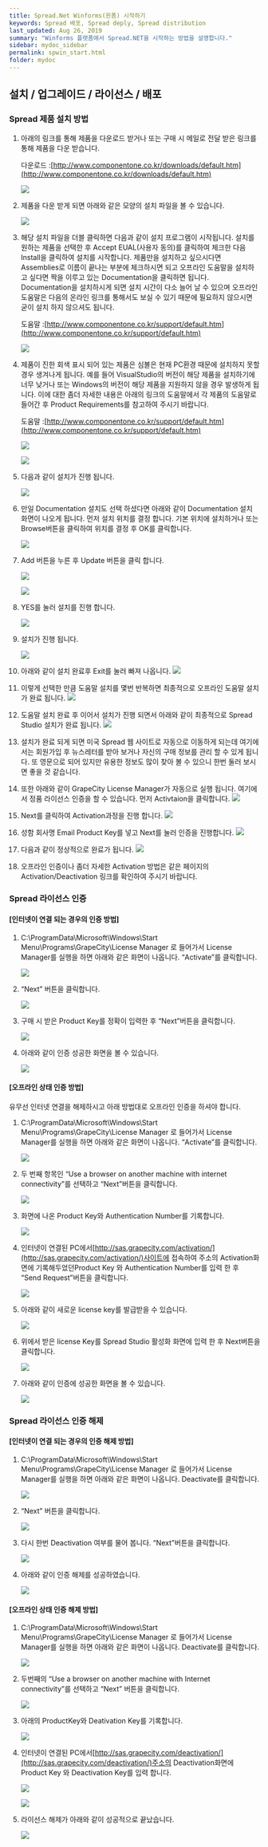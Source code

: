 ```yaml
---
title: Spread.Net Winforms(윈폼) 시작하기
keywords: Spread 배포, Spread deply, Spread distribution
last_updated: Aug 26, 2019
summary: "Winforms 플랫폼에서 Spread.NET을 시작하는 방법을 설명합니다."
sidebar: mydoc_sidebar
permalink: spwin_start.html
folder: mydoc
---
```


<!-- ## 준비중

해당 페이지는 준비중에 있습니다. -->

## 설치 / 업그레이드 / 라이선스 / 배포

### Spread 제품 설치 방법

1.  아래의 링크를 통해 제품을 다운로드 받거나 또는 구매 시 메일로 전달 받은 링크를 통해 제품을 다운 받습니다.  
    
    다운로드 :[http://www.componentone.co.kr/downloads/default.htm](http://www.componentone.co.kr/downloads/default.htm)
    
    ![](https://www.grapecity.co.kr/images/training/spread/tc_winforms1-1-1.png)
    
2.  제품을 다운 받게 되면 아래와 같은 모양의 설치 파일을 볼 수 있습니다.  
    
    ![](https://www.grapecity.co.kr/images/training/spread/tc_winforms1-1-2.png)
    
3.  해당 설치 파일을 더블 클릭하면 다음과 같이 설치 프로그램이 시작됩니다. 설치를 원하는 제품을 선택한 후 Accept EUAL(사용자 동의)를 클릭하여 체크한 다음 Install을 클릭하여 설치를 시작합니다. 제품만을 설치하고 싶으시다면 Assemblies로 이름이 끝나는 부분에 체크하시면 되고 오프라인 도움말을 설치하고 싶다면 짝을 이루고 있는 Documentation을 클릭하면 됩니다. Documentation을 설치하시게 되면 설치 시간이 다소 늘어 날 수 있으며 오프라인 도움말은 다음의 온라인 링크를 통해서도 보실 수 있기 때문에 필요하지 않으시면 굳이 설치 하지 않으셔도 됩니다.  
    
    도움말 :[http://www.componentone.co.kr/support/default.htm](http://www.componentone.co.kr/support/default.htm)
    
    ![](https://www.grapecity.co.kr/images/training/spread/tc_winforms1-1-3.png)
    
4.  제품이 진한 회색 표시 되어 있는 제품은 심볼은 현재 PC환경 때문에 설치하지 못할경우 생겨나게 됩니다. 예를 들어 VisualStudio의 버전이 해당 제품을 설치하기에 너무 낮거나 또는 Windows의 버전이 해당 제품을 지원하지 않을 경우 발생하게 됩니다. 이에 대한 좀더 자세한 내용은 아래의 링크의 도움말에서 각 제품의 도움말로 들어간 후 Product Requirements를 참고하여 주시기 바랍니다.  
    
    도움말 :[http://www.componentone.co.kr/support/default.htm](http://www.componentone.co.kr/support/default.htm)
    
    ![](https://www.grapecity.co.kr/images/training/spread/tc_winforms1-1-4.png)
    
    ![](https://www.grapecity.co.kr/images/training/spread/tc_winforms1-1-5.png)
    
5.  다음과 같이 설치가 진행 됩니다.  
    
    ![](https://www.grapecity.co.kr/images/training/spread/tc_winforms1-1-6.png)
    
6.  만일 Documentation 설치도 선택 하셨다면 아래와 같이 Documentation 설치 화면이 나오게 됩니다. 먼저 설치 위치를 결정 합니다. 기본 위치에 설치하거나 또는 Browse버튼을 클릭하여 위치를 결정 후 OK를 클릭합니다.  
    
    ![](https://www.grapecity.co.kr/images/training/spread/tc_winforms1-1-7.png)
    
7.  Add 버튼을 누른 후 Update 버튼을 클릭 합니다.  
    
    ![](https://www.grapecity.co.kr/images/training/spread/tc_winforms1-1-8.png)
    
    ![](https://www.grapecity.co.kr/images/training/spread/tc_winforms1-1-9.png)
    
8.  YES를 눌러 설치를 진행 합니다.  
    
    ![](https://www.grapecity.co.kr/images/training/spread/tc_winforms1-1-10.png)
    
9.  설치가 진행 됩니다.

     ![](https://www.grapecity.co.kr/images/training/spread/tc_winforms1-1-11.png)

10.  아래와 같이 설치 완료후 Exit를 눌러 빠져 나옵니다.
     ![](https://www.grapecity.co.kr/images/training/spread/tc_winforms1-1-12.png)
    
11.  이렇게 선택한 만큼 도움말 설치를 몇번 반복하면 최종적으로 오프라인 도움말 설치가 완료 됩니다.
     ![](https://www.grapecity.co.kr/images/training/spread/tc_winforms1-1-13.png)
    
12.  도움말 설치 완료 후 이어서 설치가 진행 되면서 아래와 같이 최종적으로 Spread Studio 설치가 완료 됩니다.
     ![](https://www.grapecity.co.kr/images/training/spread/tc_winforms1-1-14.png)
    
13.  설치가 완료 되게 되면 미국 Spread 웹 사이트로 자동으로 이동하게 되는데 여기에서는 회원가입 후 뉴스레터를 받아 보거나 자신의 구매 정보를 관리 할 수 있게 됩니다.
     또 영문으로 되어 있지만 유용한 정보도 많이 찾아 볼 수 있으니 한번 둘러 보시면 좋을 것 같습니다.

14.  또한 아래와 같이 GrapeCity License Manager가 자동으로 실행 됩니다. 여기에서 정품 라이선스 인증을 할 수 있습니다. 먼저 Activtaion을 클릭합니다.
     ![](https://www.grapecity.co.kr/images/training/spread/tc_winforms1-1-15.png)
    
15.  Next를 클릭하여 Activation과정을 진행 합니다.
     ![](https://www.grapecity.co.kr/images/training/spread/tc_winforms1-1-16.png)
    
16.  성함 회사명 Email Product Key를 넣고 Next를 눌러 인증을 진행합니다.
     ![](https://www.grapecity.co.kr/images/training/spread/tc_winforms1-1-17.png)
    
17.  다음과 같이 정상적으로 완료가 됩니다.
     ![](https://www.grapecity.co.kr/images/training/spread/tc_winforms1-1-18.png)
    
18.  오프라인 인증이나 좀더 자세한 Activation 방법은 같은 페이지의 Activation/Deactivation 링크를 확인하여 주시기 바랍니다.


### Spread 라이선스 인증

#### [인터넷이 연결 되는 경우의 인증 방법]

1.  C:\ProgramData\Microsoft\Windows\Start Menu\Programs\GrapeCity\License Manager 로 들어가서 License Manager를 실행을 하면 아래와 같은 화면이 나옵니다. “Activate”를 클릭합니다.  
    
    ![](https://www.grapecity.co.kr/images/training/spread/tc_winforms1-2-1.png)
    
2.  “Next” 버튼을 클릭합니다.  
    
    ![](https://www.grapecity.co.kr/images/training/spread/tc_winforms1-2-2.png)
    
3.  구매 시 받은 Product Key를 정확이 입력한 후 “Next”버튼을 클릭합니다.  
    
    ![](https://www.grapecity.co.kr/images/training/spread/tc_winforms1-2-3.png)
    
4.  아래와 같이 인증 성공한 화면을 볼 수 있습니다.  
    
    ![](https://www.grapecity.co.kr/images/training/spread/tc_winforms1-2-4.png)
    

  

#### [오프라인 상태 인증 방법]

유무선 인터넷 연결을 해제하시고 아래 방법대로 오프라인 인증을 하셔야 합니다.

  

1.  C:\ProgramData\Microsoft\Windows\Start Menu\Programs\GrapeCity\License Manager 로 들어가서 License Manager를 실행을 하면 아래와 같은 화면이 나옵니다. “Activate”를 클릭합니다.  
    
    ![](https://www.grapecity.co.kr/images/training/spread/tc_winforms1-2-5.png)
    
2.  두 번째 항목인 “Use a browser on another machine with internet connectivity”를 선택하고 “Next”버튼을 클릭합니다.  
    
    ![](https://www.grapecity.co.kr/images/training/spread/tc_winforms1-2-6.png)
    
3.  화면에 나온 Product Key와 Authentication Number를 기록합니다.  
    
    ![](https://www.grapecity.co.kr/images/training/spread/tc_winforms1-2-7.png)
    
4.  인터넷이 연결된 PC에서[http://sas.grapecity.com/activation/](http://sas.grapecity.com/activation/)사이트에 접속하여 주소의 Activation화면에 기록해두었던Product Key 와 Authentication Number를 입력 한 후 “Send Request”버튼을 클릭합니다.  
    
    ![](https://www.grapecity.co.kr/images/training/spread/tc_winforms1-2-8.png)
    
5.  아래와 같이 새로운 license key를 발급받을 수 있습니다.  
    
    ![](https://www.grapecity.co.kr/images/training/spread/tc_winforms1-2-9.png)
    
6.  위에서 받은 license Key를 Spread Studio 활성화 화면에 입력 한 후 Next버튼을 클릭합니다.  
    
    ![](https://www.grapecity.co.kr/images/training/spread/tc_winforms1-2-10.png)
    
7.  아래와 같이 인증에 성공한 화면을 볼 수 있습니다.  
    
    ![](https://www.grapecity.co.kr/images/training/spread/tc_winforms1-2-11.png)


### Spread 라이선스 인증 해제

#### [인터넷이 연결 되는 경우의 인증 해제 방법]

1.  C:\ProgramData\Microsoft\Windows\Start Menu\Programs\GrapeCity\License Manager 로 들어가서 License Manager를 실행을 하면 아래와 같은 화면이 나옵니다. Deactivate를 클릭합니다.  
    
    ![](https://www.grapecity.co.kr/images/training/spread/tc_winforms1-3-1.png)
    
2.  “Next” 버튼을 클릭합니다.  
    
    ![](https://www.grapecity.co.kr/images/training/spread/tc_winforms1-3-2.png)
    
3.  다시 한번 Deactivation 여부를 물어 봅니다. “Next”버튼을 클릭합니다.  
    
    ![](https://www.grapecity.co.kr/images/training/spread/tc_winforms1-3-3.png)
    
4.  아래와 같이 인증 해제를 성공하였습니다.  
    
    ![](https://www.grapecity.co.kr/images/training/spread/tc_winforms1-3-4.png)
    

#### [오프라인 상태 인증 해제 방법]

1.  C:\ProgramData\Microsoft\Windows\Start Menu\Programs\GrapeCity\License Manager 로 들어가서 License Manager를 실행을 하면 아래와 같은 화면이 나옵니다. Deactivate를 클릭합니다.  
    
    ![](https://www.grapecity.co.kr/images/training/spread/tc_winforms1-3-5.png)
    
2.  두번째의 “Use a browser on another machine with Internet connectivity”를 선택하고 “Next” 버튼을 클릭합니다.  
    
    ![](https://www.grapecity.co.kr/images/training/spread/tc_winforms1-3-6.png)
    
3.  아래의 ProductKey와 Deativation Key를 기록합니다.  
    
    ![](https://www.grapecity.co.kr/images/training/spread/tc_winforms1-3-7.png)
    
4.  인터넷이 연결된 PC에서[http://sas.grapecity.com/deactivation/](http://sas.grapecity.com/deactivation/)주소의 Deactivation화면에 Product Key 와 Deactivation Key를 입력 합니다.  
    
    ![](https://www.grapecity.co.kr/images/training/spread/tc_winforms1-3-8.png)
    
    ![](https://www.grapecity.co.kr/images/training/spread/tc_winforms1-3-9.png)
    
5.  라이선스 해제가 아래와 같이 성공적으로 끝났습니다.  
    
    ![](https://www.grapecity.co.kr/images/training/spread/tc_winforms1-3-10.png)